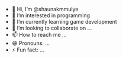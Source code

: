 - 👋 Hi, I’m @shaunakmmulye
- 👀 I’m interested in programming
- 🌱 I’m currently learning game development
- 💞️ I’m looking to collaborate on ...
- 📫 How to reach me ...
- 😄 Pronouns: ...
- ⚡ Fun fact: ...

<!---
shaunakmmulye/shaunakmmulye is a ✨ special ✨ repository because its `README.md` (this file) appears on your GitHub profile.
You can click the Preview link to take a look at your changes.
--->
